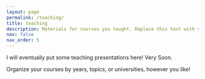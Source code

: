 ```yaml
---
layout: page
permalink: /teaching/
title: teaching
description: Materials for courses you taught. Replace this text with your description.
nav: false
nav_order: 5
---
```


I will eventually put some teaching presentations here! Very Soon.

Organize your courses by years, topics, or universities, however you like!
